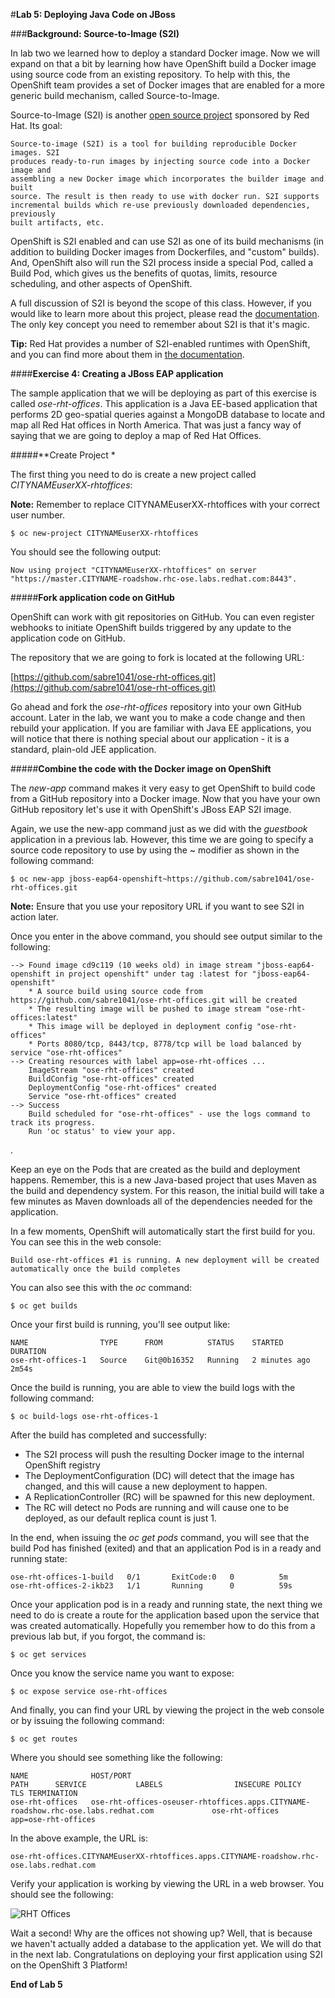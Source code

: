#**Lab 5: Deploying Java Code on JBoss**

###**Background: Source-to-Image (S2I)**

In lab two we learned how to deploy a standard Docker image. Now we will
expand on that a bit by learning how have OpenShift build a Docker image using
source code from an existing repository. To help with this, the OpenShift team
provides a set of Docker images that are enabled for a more generic build
mechanism, called Source-to-Image.

Source-to-Image (S2I) is another [open source
project](https://github.com/openshift/source-to-image) sponsored by Red Hat. Its
goal:

    Source-to-image (S2I) is a tool for building reproducible Docker images. S2I
    produces ready-to-run images by injecting source code into a Docker image and
    assembling a new Docker image which incorporates the builder image and built
    source. The result is then ready to use with docker run. S2I supports
    incremental builds which re-use previously downloaded dependencies, previously
    built artifacts, etc.

OpenShift is S2I enabled and can use S2I as one of its build mechanisms (in
addition to building Docker images from Dockerfiles, and "custom" builds). And,
OpenShift also will run the S2I process inside a special Pod, called a Build
Pod, which gives us the benefits of quotas, limits, resource scheduling, and
other aspects of OpenShift.

A full discussion of S2I is beyond the scope of this class.  However, if you
would like to learn more about this project, please read the
[documentation](https://github.com/openshift/source-to-image/blob/master/README.md
"documentation").  The only key concept you need to remember about S2I is that
it's magic. 

**Tip:** Red Hat provides a number of S2I-enabled runtimes with OpenShift, and
you can find more about them in [the
documentation](https://docs.openshift.com/enterprise/3.1/using_images/s2i_images/overview.html).

####**Exercise 4: Creating a JBoss EAP application**

The sample application that we will be deploying as part of this exercise is
called *ose-rht-offices*.  This application is a Java EE-based application that
performs 2D geo-spatial queries against a MongoDB database to locate and map all
Red Hat offices in North America. That was just a fancy way
of saying that we are going to deploy a map of Red Hat Offices.

#####**Create Project *

The first thing you need to do is create a new project called *CITYNAMEuserXX-rhtoffices*:

**Note:** Remember to replace CITYNAMEuserXX-rhtoffices with your correct user number.

    $ oc new-project CITYNAMEuserXX-rhtoffices

You should see the following output:

	Now using project "CITYNAMEuserXX-rhtoffices" on server "https://master.CITYNAME-roadshow.rhc-ose.labs.redhat.com:8443".

#####**Fork application code on GitHub**

OpenShift can work with git repositories on GitHub. You can even register
webhooks to initiate OpenShift builds triggered by any update to the application
code on GitHub. 

The repository that we are going to fork is located at the following URL:

[https://github.com/sabre1041/ose-rht-offices.git](https://github.com/sabre1041/ose-rht-offices.git)

Go ahead and fork the *ose-rht-offices* repository into your own GitHub account. Later
in the lab, we want you to make a code change and then rebuild your application.
If you are familiar with Java EE applications, you will notice that there is
nothing special about our application - it is a standard, plain-old JEE
application.


#####**Combine the code with the Docker image on OpenShift**

The *new-app* command makes it very easy to get OpenShift to build code from a
GitHub repository into a Docker image.  Now that you have your own GitHub
repository let's use it with OpenShift's JBoss EAP S2I image. 

Again, we use the new-app command just as we did with the *guestbook*
application in a previous lab. However, this time we are going to specify a
source code repository to use by using the ~ modifier as shown in the following
command:

	$ oc new-app jboss-eap64-openshift~https://github.com/sabre1041/ose-rht-offices.git

**Note:** Ensure that you use your repository URL if you want to see S2I in action later.

Once you enter in the above command, you should see output similar to the following:

    --> Found image cd9c119 (10 weeks old) in image stream "jboss-eap64-openshift in project openshift" under tag :latest for "jboss-eap64-openshift"
        * A source build using source code from https://github.com/sabre1041/ose-rht-offices.git will be created
        * The resulting image will be pushed to image stream "ose-rht-offices:latest"
        * This image will be deployed in deployment config "ose-rht-offices"
        * Ports 8080/tcp, 8443/tcp, 8778/tcp will be load balanced by service "ose-rht-offices"
    --> Creating resources with label app=ose-rht-offices ...
        ImageStream "ose-rht-offices" created
        BuildConfig "ose-rht-offices" created
        DeploymentConfig "ose-rht-offices" created
        Service "ose-rht-offices" created
    --> Success
        Build scheduled for "ose-rht-offices" - use the logs command to track its progress.
        Run 'oc status' to view your app.
.

Keep an eye on the Pods that are created as the build and deployment happens.
Remember, this is a new Java-based project that uses Maven as the build and
dependency system.  For this reason, the initial build will take a few minutes
as Maven downloads all of the dependencies needed for the application.

In a few moments, OpenShift will automatically start the first build for you.
You can see this in the web console:

    Build ose-rht-offices #1 is running. A new deployment will be created automatically once the build completes

You can also see this with the *oc* command:

    $ oc get builds

Once your first build is running, you'll see output like:

    NAME                TYPE      FROM          STATUS    STARTED         DURATION
    ose-rht-offices-1   Source    Git@0b16352   Running   2 minutes ago   2m54s

Once the build is running, you are able to view the build logs with the following
command:

	$ oc build-logs ose-rht-offices-1

After the build has completed and successfully:

* The S2I process will push the resulting Docker image to the internal OpenShift registry
* The DeploymentConfiguration (DC) will detect that the image has changed, and this
  will cause a new deployment to happen.
* A ReplicationController (RC) will be spawned for this new deployment. 
* The RC will detect no Pods are running and will cause one to be deployed, as
    our default replica count is just 1.

In the end, when issuing the *oc get pods* command, you will see that the build Pod
has finished (exited) and that an application Pod is in a ready and running state:

	ose-rht-offices-1-build   0/1       ExitCode:0   0          5m
	ose-rht-offices-2-ikb23   1/1       Running      0          59s

Once your application pod is in a ready and running state, the next thing we
need to do is create a route for the application based upon the service that was
created automatically.  Hopefully you remember how to do this from a previous
lab but, if you forgot, the command is:

	$ oc get services

Once you know the service name you want to expose:

	$ oc expose service ose-rht-offices

And finally, you can find your URL by viewing the project in the web console or by issuing the following command:

	$ oc get routes

Where you should see something like the following:

	NAME              HOST/PORT                                                                              PATH      SERVICE           LABELS                INSECURE POLICY   TLS TERMINATION
    ose-rht-offices   ose-rht-offices-oseuser-rhtoffices.apps.CITYNAME-roadshow.rhc-ose.labs.redhat.com             ose-rht-offices   app=ose-rht-offices      

In the above example, the URL is:

	ose-rht-offices.CITYNAMEuserXX-rhtoffices.apps.CITYNAME-roadshow.rhc-ose.labs.redhat.com

Verify your application is working by viewing the URL in a web browser.  You should see the following:

![RHT Offices](../images/rhtoffices.png)


Wait a second!  Why are the offices not showing up?  Well, that is
because we haven't actually added a database to the application yet.  We will do
that in the next lab. Congratulations on deploying your first application
using S2I on the OpenShift 3 Platform!

**End of Lab 5**
